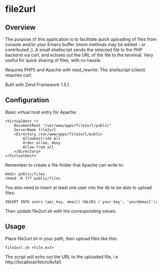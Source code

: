 # file2url

## Overview

The purpose of this application is to facilitate _quick_ uploading of files from
console and/or your Emacs buffer (more methods may be added - or contributed ;).
A small shellscript sends the selected file to the PHP backend via curl, and
echoes out the URL of the file to the terminal. Very useful for quick sharing of
files, with no hassle.

Requires PHP5 and Apache with mod_rewrite.
The shellscript (client) requires curl.

Built with Zend Framework 1.5.1.

## Configuration

Basic virtual host entry for Apache:

    <VirtualHost *>
        DocumentRoot "/var/www/apps/file2url/public"
        ServerName file2url
        <Directory /var/www/apps/file2url/publi>
            AllowOverride All
            Order allow, deny
            Allow from all
        </Directory>
    </VirtualHost>

Remember to create a file-folder that Apache can write to:

    mkdir public/files
    chmod -R 777 public/files

You also need to insert at least one user into the db to be able to upload files:

    INSERT INTO users (api_key, email) VALUES ('your-key', 'your@email');

Then update file2url.sh with the corresponding values.

## Usage

Place file2url.sh in your path, then upload files like this:

    file2url.sh <file.ext>

The script will echo out the URL to the uploaded file, i.e http://localhost/fetch/Avfa5
